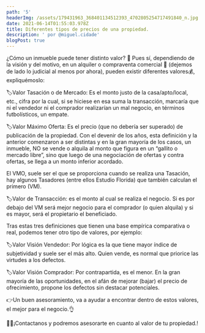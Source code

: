 ```yaml
---
path: '5'
headerImg: /assets/179431963_368401134512393_4702805254717491840_n.jpg
date: 2021-06-14T01:55:03.978Z
title: Diferentes tipos de precios de una propiedad.
description: ' por @miguel.cidade'
blogPost: true
---
```

¿Cómo un inmueble puede tener distinto valor? 🤔 Pues sí, dependiendo de la visión y del motivo, en un alquiler o compraventa comercial 🤝 (dejemos de lado lo judicial al menos por ahora), pueden existir diferentes valores💰, expliquémoslo:

🏷Valor Tasación o de Mercado: Es el monto justo de la casa/apto/local, etc., cifra por la cual, si se hiciese en esa suma la transacción, marcaría que ni el vendedor ni el comprador realizarían un mal negocio, en términos futbolísticos, un empate.

🏷Valor Máximo Oferta: Es el precio (que no debería ser superado) de publicación de la propiedad. Con el devenir de los años, esta definición y la anterior comenzaron a ser distintas y en la gran mayoría de los casos, un inmueble, NO se vende o alquila al monto que figura en un “gallito o mercado libre”, sino que luego de una negociación de ofertas y contra ofertas, se llega a un monto inferior acordado.

El VMO, suele ser el que se proporciona cuando se realiza una Tasación, hay algunos Tasadores (entre ellos Estudio Florida) que también calculan el primero (VM).

🏷Valor de Transacción: es el monto al cual se realiza el negocio. Si es por debajo del VM será mejor negocio para el comprador (o quien alquila) y si es mayor, será el propietario el beneficiado.

Tras estas tres definiciones que tienen una base empírica comparativa o real, podemos tener otro tipo de valores, por ejemplo:

🏷Valor Visión Vendedor: Por lógica es la que tiene mayor índice de subjetividad y suele ser el más alto. Quien vende, es normal que priorice las virtudes a los defectos.

🏷Valor Visión Comprador: Por contrapartida, es el menor. En la gran mayoría de las oportunidades, en el afán de mejorar (bajar) el precio de ofrecimiento, propone los defectos sin destacar potenciales.

👉Un buen asesoramiento, va a ayudar a encontrar dentro de estos valores, el mejor para el negocio.👌

🙋‍♀️¡Contactanos y podremos asesorarte en cuanto al valor de tu propiedad.!
